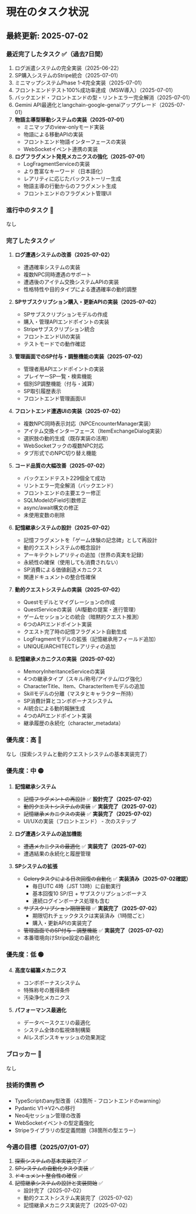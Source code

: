 # 現在のタスク状況

## 最終更新: 2025-07-02

### 最近完了したタスク ✅（過去7日間）
1. ログ派遣システムの完全実装（2025-06-22）
2. SP購入システムのStripe統合（2025-07-01）
3. ミニマップシステムPhase 1-4完全実装（2025-07-01）
4. フロントエンドテスト100%成功率達成（MSW導入）（2025-07-01）
5. バックエンド・フロントエンドの型・リントエラー完全解消（2025-07-01）
6. Gemini API最適化とlangchain-google-genaiアップグレード（2025-07-01）
7. **物語主導型移動システムの実装（2025-07-01）**
   - ミニマップのview-onlyモード実装
   - 物語による移動APIの実装
   - フロントエンド物語インターフェースの実装
   - WebSocketイベント連携の実装
8. **ログフラグメント発見メカニクスの強化（2025-07-01）**
   - LogFragmentServiceの実装
   - より豊富なキーワード（日本語化）
   - レアリティに応じたバックストーリー生成
   - 物語主導の行動からのフラグメント生成
   - フロントエンドのフラグメント管理UI

### 進行中のタスク 🔄
なし

### 完了したタスク ✅
1. **ログ遭遇システムの改善（2025-07-02）**
   - 遭遇確率システムの実装
   - 複数NPC同時遭遇のサポート
   - 遭遇後のアイテム交換システムAPIの実装
   - 性格特性や目的タイプによる遭遇確率の動的調整

2. **SPサブスクリプション購入・更新APIの実装（2025-07-02）**
   - SPサブスクリプションモデルの作成
   - 購入・管理APIエンドポイントの実装
   - Stripeサブスクリプション統合
   - フロントエンドUIの実装
   - テストモードでの動作確認

3. **管理画面でのSP付与・調整機能の実装（2025-07-02）**
   - 管理者用APIエンドポイントの実装
   - プレイヤーSP一覧・検索機能
   - 個別SP調整機能（付与・減算）
   - SP取引履歴表示
   - フロントエンド管理画面UI

4. **フロントエンド遭遇UIの実装（2025-07-02）**
   - 複数NPC同時表示対応（NPCEncounterManager実装）
   - アイテム交換インターフェース（ItemExchangeDialog実装）
   - 選択肢の動的生成（既存実装の活用）
   - WebSocketフックの複数NPC対応
   - タブ形式でのNPC切り替え機能

5. **コード品質の大幅改善（2025-07-02）**
   - バックエンドテスト229個全て成功
   - リントエラー完全解消（バックエンド）
   - フロントエンドの主要エラー修正
   - SQLModelのField引数修正
   - async/await構文の修正
   - 未使用変数の削除

6. **記憶継承システムの設計（2025-07-02）**
   - 記憶フラグメントを「ゲーム体験の記念碑」として再設計
   - 動的クエストシステムの概念設計
   - アーキテクトレアリティの追加（世界の真実を記録）
   - 永続性の確保（使用しても消費されない）
   - SP消費による価値創造メカニクス
   - 関連ドキュメントの整合性確保

7. **動的クエストシステムの実装（2025-07-02）**
   - Questモデルとマイグレーションの作成
   - QuestServiceの実装（AI駆動の提案・進行管理）
   - ゲームセッションとの統合（暗黙的クエスト推測）
   - 6つのAPIエンドポイント実装
   - クエスト完了時の記憶フラグメント自動生成
   - LogFragmentモデルの拡張（記憶継承用フィールド追加）
   - UNIQUE/ARCHITECTレアリティの追加

8. **記憶継承メカニクスの実装（2025-07-02）**
   - MemoryInheritanceServiceの実装
   - 4つの継承タイプ（スキル/称号/アイテム/ログ強化）
   - CharacterTitle、Item、CharacterItemモデルの追加
   - Skillモデルの分離（マスタとキャラクター所持）
   - SP消費計算とコンボボーナスシステム
   - AI統合による動的報酬生成
   - 4つのAPIエンドポイント実装
   - 継承履歴の永続化（character_metadata）

### 優先度：高 🔴
なし（探索システムと動的クエストシステムの基本実装完了）

### 優先度：中 🟡
1. **記憶継承システム**
   - ~~記憶フラグメントの再設計~~ ✅ **設計完了（2025-07-02）**
   - ~~動的クエストシステムの実装~~ ✅ **実装完了（2025-07-02）**
   - ~~記憶継承メカニクスの実装~~ ✅ **実装完了（2025-07-02）**
   - UI/UXの実装（フロントエンド） - 次のステップ
   
2. **ログ遭遇システムの追加機能**
   - ~~遭遇メカニクスの最適化~~ ✅ **実装完了（2025-07-02）**
   - 遭遇結果の永続化と履歴管理

3. **SPシステムの拡張**
   - ~~Celeryタスクによる日次回復の自動化~~ ✅ **実装済み（2025-07-02確認）**
     - 毎日UTC 4時（JST 13時）に自動実行
     - 基本回復10 SP/日 + サブスクリプションボーナス
     - 連続ログインボーナス処理も含む
   - ~~サブスクリプション期限管理~~ ✅ **実装完了（2025-07-02）**
     - 期限切れチェックタスクは実装済み（1時間ごと）
     - 購入・更新APIの実装完了
   - ~~管理画面でのSP付与・調整機能~~ ✅ **実装完了（2025-07-02）**
   - 本番環境向けStripe設定の最終化

### 優先度：低 🟢
4. **高度な編纂メカニクス**
   - コンボボーナスシステム
   - 特殊称号の獲得条件
   - 汚染浄化メカニクス

5. **パフォーマンス最適化**
   - データベースクエリの最適化
   - システム全体の監視体制構築
   - AIレスポンスキャッシュの効果測定

### ブロッカー 🚫
なし

### 技術的債務 💳
- TypeScriptのany型改善（43箇所 - フロントエンドのwarning）
- Pydantic V1→V2への移行
- Neo4jセッション管理の改善
- WebSocketイベントの型定義強化
- Stripeライブラリの型定義問題（38箇所の型エラー）

### 今週の目標（2025/07/01-07）
1. ~~探索システムの基本実装完了~~ ✅
2. ~~SPシステムの自動化タスク実装~~ ✅
3. ~~ドキュメント整合性の確保~~ ✅
4. ~~記憶継承システムの設計と実装開始~~ ✅
   - 設計完了（2025-07-02）
   - 動的クエストシステム実装完了（2025-07-02）
   - 記憶継承メカニクス実装完了（2025-07-02）